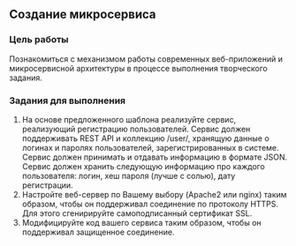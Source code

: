 ## Создание микросервиса

### Цель работы

Познакомиться с механизмом работы современных веб-приложений и микросервисной архитектуры в процессе выполнения творческого задания.

### Задания для выполнения

1. На основе предложенного шаблона реализуйте сервис, реализующий регистрацию пользователей. Сервис должен поддерживать REST API и коллекцию /user/, хранящую данные о логинах и паролях пользователей, зарегистрированных в системе. Сервис должен принимать и отдавать информацию в формате JSON. Сервис должен хранить следующую информацию про каждого пользователя: логин, хеш пароля (лучше с солью), дату регистрации.  
2. Настройте веб-сервер по Вашему выбору (Apache2 или nginx) таким образом, чтобы он поддерживал соединение по протоколу HTTPS. Для этого сгенирируйте самоподписанный сертификат SSL.
3. Модифицируйте код вашего сервиса таким образом, чтобы он поддерживал защищенное соединение.
